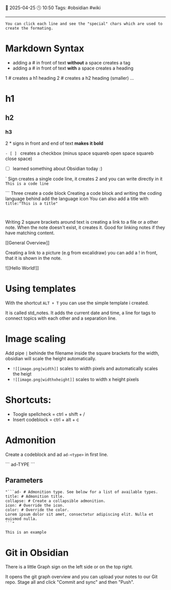 📆 2025-04-25 🕓 10:50
Tags: #obsidian #wiki

---

```ad-hint
You can click each line and see the "special" chars which are used to create the formating.
```

# Markdown Syntax

- adding a # in front of text **without** a space creates a tag
- adding a # in front of text **with** a space creates a heading

1 # creates a h1 heading
2 # creates a h2 heading (smaller)
...
# h1
## h2
### h3

2 * signs in front and end of text **makes it bold**

`- [ ] `  creates a checkbox (minus space squareb open space squareb close space)

- [ ] learned something about Obsidian today :)

\` Sign creates a single code line, it creates 2 and you can write directly in it
`This is a code line`

\`\`\` Three create a code block
Creating a code block and writing the coding language behind add the language icon
You can also add a title with `title:"This is a title"`

```cpp title:"Learning about codeblocks"
```

```js title:"puuh...webdev will be hard"
```


Writing 2 sqaure brackets around text is creating a link to a file or a other note.
When the note doesn't exist, it creates it.
Good for linking notes if they have matching content.

[[General Overview]]

Creating a link to a picture (e.g from excalidraw) you can add a ! in front, that it is shown in the note.

![[Hello World!]]
# Using templates

With the shortcut `ALT + T` you can use the simple template i created.

It is called std_notes.
It adds the current date and time, a line for tags to connect topics with each other and a separation line.

# Image scaling

Add pipe `|` behinde the filename inside the square brackets for the width, obsidian will scale the height automatically.
- `![[image.png|width]]` scales to width pixels and automatically scales the heigt
- `![[image.png|widthxheight]]` scales to width x height pixels

# Shortcuts:

- Toogle spellcheck = ctrl + shift + /
- Insert codeblock = ctrl + alt + c

# Admonition
Create a codeblock and ad `ad-<type>` in first line.

\`\`\` ad-TYPE
\`\`\`
## Parameters 

```
"```ad- # Admonition type. See below for a list of available types.  
title: # Admonition title.  
collapse: # Create a collapsible admonition.  
icon: # Override the icon.  
color: # Override the color.
Lorem ipsum dolor sit amet, consectetur adipiscing elit. Nulla et euismod nulla.
```"
```

```ad-example
This is an example
```


# Git in Obsidian

There is a little Graph sign on the left side or on the top right.

It opens the git graph overview and you can upload your notes to our Git repo.
Stage all and click "Commit and sync" and then "Push".

